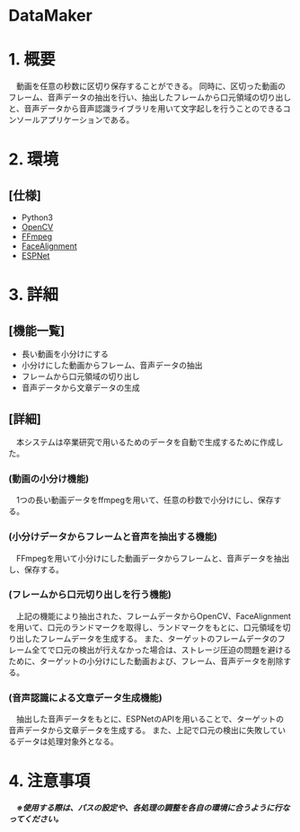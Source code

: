 # DataMaker

# 1. 概要
　動画を任意の秒数に区切り保存することができる。
同時に、区切った動画のフレーム、音声データの抽出を行い、抽出したフレームから口元領域の切り出しと、音声データから音声認識ライブラリを用いて文字起しを行うことのできるコンソールアプリケーションである。
 
# 2. 環境
## [仕様]
- Python3
- [OpenCV](https://opencv.org)
- [FFmpeg](https://ffmpeg.org)
- [FaceAlignment](https://github.com/1adrianb/face-alignment)
- [ESPNet](https://github.com/espnet/espnet)

# 3. 詳細
## [機能一覧]
- 長い動画を小分けにする
- 小分けにした動画からフレーム、音声データの抽出
- フレームから口元領域の切り出し
- 音声データから文章データの生成

## [詳細]
　本システムは卒業研究で用いるためのデータを自動で生成するために作成した。

### (動画の小分け機能)
　1つの長い動画データをffmpegを用いて、任意の秒数で小分けにし、保存する。
 
### (小分けデータからフレームと音声を抽出する機能)
　FFmpegを用いて小分けにした動画データからフレームと、音声データを抽出し、保存する。

### (フレームから口元切り出しを行う機能)
　上記の機能により抽出された、フレームデータからOpenCV、FaceAlignmentを用いて、口元のランドマークを取得し、ランドマークをもとに、口元領域を切り出したフレームデータを生成する。
また、ターゲットのフレームデータのフレーム全てで口元の検出が行えなかった場合は、ストレージ圧迫の問題を避けるために、ターゲットの小分けにした動画および、フレーム、音声データを削除する。

### (音声認識による文章データ生成機能)
　抽出した音声データをもとに、ESPNetのAPIを用いることで、ターゲットの音声データから文章データを生成する。
また、上記で口元の検出に失敗しているデータは処理対象外となる。


# 4. 注意事項
　***※使用する際は、パスの設定や、各処理の調整を各自の環境に合うように行なってください。***


